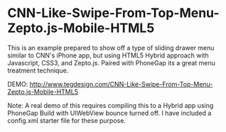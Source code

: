 CNN-Like-Swipe-From-Top-Menu-Zepto.js-Mobile-HTML5
==================================================

This is an example prepared to show off a type of sliding drawer menu similar to CNN's iPhone app, but using HTML5 Hybrid approach with Javascript, CSS3, and Zepto.js. Paired with PhoneGap its a great menu treatment technique. 

DEMO: http://www.tegdesign.com/CNN-Like-Swipe-From-Top-Menu-Zepto.js-Mobile-HTML5

Note: A real demo of this requires compiling this to a Hybrid app using PhoneGap Build with UIWebView bounce turned off. I have included a config.xml starter file for these purpose.